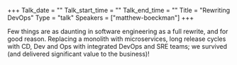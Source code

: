 +++
Talk_date = ""
Talk_start_time = ""
Talk_end_time = ""
Title = "Rewriting DevOps"
Type = "talk"
Speakers = ["matthew-boeckman"]
+++

Few things are as daunting in software engineering as a full rewrite, and for good reason. Replacing a monolith with microservices, long release cycles with CD, Dev and Ops with integrated DevOps and SRE teams; we survived (and delivered significant value to the business)!
